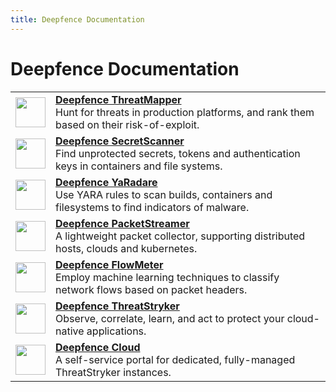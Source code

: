 ```yaml
---
title: Deepfence Documentation
---
```


# Deepfence Documentation

| | |
| -- | -- |
| [<img src='/img/products/threatmapper.svg' width='48' height='48'/>](threatmapper) | **[Deepfence ThreatMapper](threatmapper)**<br/>Hunt for threats in production platforms, and rank them based on their risk-of-exploit. |
| [<img src='/img/products/secretscanner.svg' width='48' height='48'/>](secretscanner) | **[Deepfence SecretScanner](secretscanner)**<br/>Find unprotected secrets, tokens and authentication keys in containers and file systems. |
| [<img src='/img/products/yaradare.svg' width='48' height='48'/>](yaradare) | **[Deepfence YaRadare](yaradare)**<br/>Use YARA rules to scan builds, containers and filesystems to find indicators of malware. |
| [<img src='/img/products/packetstreamer.svg' width='48' height='48'/>](packetstreamer) | **[Deepfence PacketStreamer](packetstreamer)**<br/>A lightweight packet collector, supporting distributed hosts, clouds and kubernetes. |
| [<img src='/img/products/flowmeter.svg' width='48' height='48'/>](flowmeter) | **[Deepfence FlowMeter](flowmeter)**<br/>Employ machine learning techniques to classify network flows based on packet headers. |
| [<img src='/img/products/threatstryker.svg' width='48' height='48'/>](threatstryker) | **[Deepfence ThreatStryker](threatstryker)**<br/>Observe, correlate, learn, and act to protect your cloud-native applications. |
| [<img src='/img/products/cloud.svg' width='48' height='48'/>](cloud) | **[Deepfence Cloud](threatstryker/cloud)**<br/>A self-service portal for dedicated, fully-managed ThreatStryker instances. |
